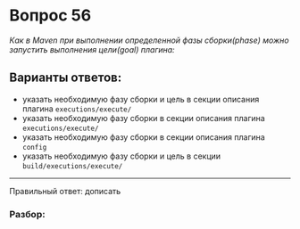 # Вопрос 56
_Как в Maven при выполнении определенной фазы сборки(phase) можно запустить выполнения цели(goal) плагина:_

## Варианты ответов:

- указать необходимую фазу сборки и цель в секции описания плагина `executions/execute/`
- указать необходимую фазу сборки в секции описания плагина `executions/execute/`
- указать необходимую фазу сборки в секции описания плагина `config`
- указать необходимую фазу сборки и цель в секции `build/executions/execute/`

___

Правильный ответ: дописать

### Разбор: